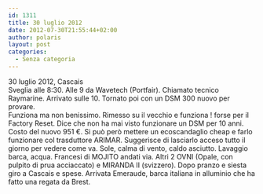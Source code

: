 ```yaml
---
id: 1311
title: 30 luglio 2012
date: 2012-07-30T21:55:44+02:00
author: polaris
layout: post
categories:
  - Senza categoria
---
```

30 luglio 2012, Cascais  
Sveglia alle 8:30. Alle 9 da Wavetech (Portfair). Chiamato tecnico Raymarine. Arrivato sulle 10. Tornato poi con un DSM 300 nuovo per provare.  
Funziona ma non benissimo. Rimesso su il vecchio e funziona ! forse per il Factory Reset. Dice che non ha mai visto funzionare un DSM per 10 anni. Costo del nuovo 951 €. Si può però mettere un ecoscandaglio cheap e farlo funzionare col trasduttore ARIMAR. Suggerisce di lasciarlo acceso tutto il giorno per vedere come va. Sole, calma di vento, caldo asciutto. Lavaggio barca, acqua. Francesi di MOJITO andati via. Altri 2 OVNI (Opale, con pulpito di prua acciaccato) e MIRANDA II (svizzero). Dopo pranzo e siesta giro a Cascais e spese. Arrivata Emeraude, barca italiana in alluminio che ha fatto una regata da Brest.